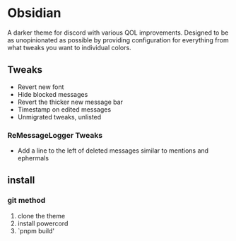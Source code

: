 # Obsidian
A darker theme for discord with various QOL improvements. Designed to be as unopinionated as possible by providing configuration for everything from what tweaks you want to individual colors.

## Tweaks
- Revert new font
- Hide blocked messages
- Revert the thicker new message bar
- Timestamp on edited messages
- Unmigrated tweaks, unlisted

### ReMessageLogger Tweaks
- Add a line to the left of deleted messages similar to mentions and ephermals

## install
### git method 
1. clone the theme
2. install powercord
3. `pnpm build'
